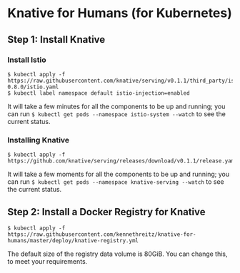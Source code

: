 # Knative for Humans (for Kubernetes)


## Step 1: Install Knative

### Install Istio

    $ kubectl apply -f https://raw.githubusercontent.com/knative/serving/v0.1.1/third_party/istio-0.8.0/istio.yaml
    $ kubectl label namespace default istio-injection=enabled

It will take a few minutes for all the components to be up and running; you can run `$ kubectl get pods --namespace istio-system --watch` to see the current status.

### Installing Knative

    $ kubectl apply -f https://github.com/knative/serving/releases/download/v0.1.1/release.yaml

It will take a few moments for all the components to be up and running; you can run `$ kubectl get pods --namespace knative-serving --watch` to see the current status.

## Step 2: Install a Docker Registry for Knative

    $ kubectl apply -f https://raw.githubusercontent.com/kennethreitz/knative-for-humans/master/deploy/knative-registry.yml

The default size of the registry data volume is 80GiB. You can change this, to meet your requirements.
